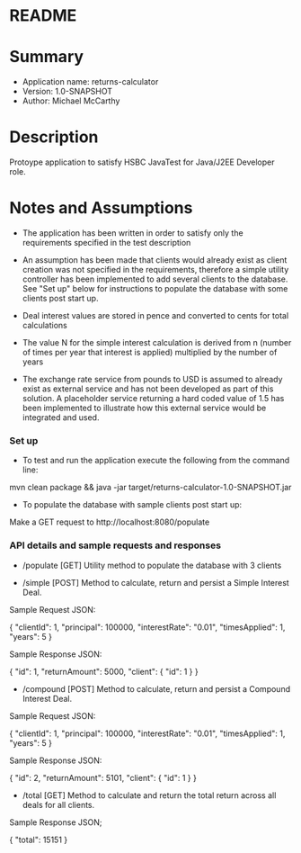 # README #

# Summary #

* Application name: returns-calculator
* Version: 1.0-SNAPSHOT
* Author: Michael McCarthy

# Description #
Protoype application to satisfy HSBC JavaTest for Java/J2EE Developer role.

# Notes and Assumptions #
* The application has been written in order to satisfy only the
requirements specified in the test description
 
* An assumption has been made that clients would already exist as client creation
was not specified in the requirements, therefore a simple utility controller
has been implemented to add several clients to the database. See "Set up" below for instructions to populate the database with
some clients post start up.

* Deal interest values are stored in pence and converted to cents for
total calculations
 
* The value N for the simple interest calculation is derived 
from n (number of times per year that interest is applied)
multiplied by the number of years

* The exchange rate service from pounds to USD is assumed to already
exist as external service and has not been developed as part of this
solution. A placeholder service returning a hard coded value of 1.5 has been
implemented to illustrate how this external service would be integrated
and used.

### Set up ###

* To test and run the application execute the following from the command line:

mvn clean package && java -jar target/returns-calculator-1.0-SNAPSHOT.jar

* To populate the database with sample clients post start up:
 
Make a GET request to http://localhost:8080/populate 

### API details and sample requests and responses ###

* /populate [GET]
Utility method to populate the database with 3 clients

* /simple [POST]
Method to calculate, return and persist a Simple Interest Deal.

Sample Request JSON:

{
  	"clientId": 1,
  	"principal": 100000,
    "interestRate": "0.01",
    "timesApplied": 1,
    "years": 5
}

Sample Response JSON:

{
    "id": 1,
    "returnAmount": 5000,
        "client": {
            "id": 1
        }
}

* /compound [POST]
Method to calculate, return and persist a Compound Interest Deal.

Sample Request JSON:

{
  	"clientId": 1,
  	"principal": 100000,
    "interestRate": "0.01",
    "timesApplied": 1,
    "years": 5
}

Sample Response JSON:

{
    "id": 2,
    "returnAmount": 5101,
        "client": {
            "id": 1
        }
}

* /total [GET]
Method to calculate and return the total return across all deals for all clients.

Sample Response JSON;

{
    "total": 15151
}

